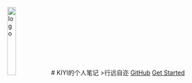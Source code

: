 <img src="media/logo.jpg" alt="logo" style="width:auto;height: 20%;" /># KIYI的个人笔记 >行远自迩 [GitHub](https://github.com/Kiyi-Lee) [Get Started](index/index)